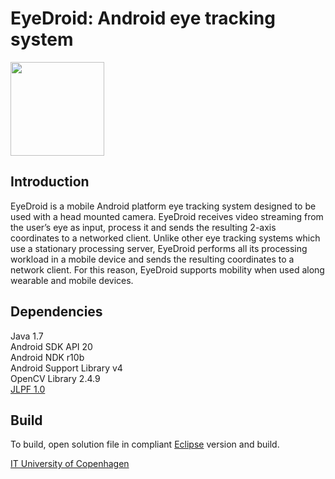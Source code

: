 EyeDroid: Android eye tracking system
========

<img src="https://raw.githubusercontent.com/centosGit/EyeDroid/develop/Pictures/EyeDroid_logo.png" height="150" width="150"/>


Introduction
---------

EyeDroid is a mobile Android platform eye tracking system designed to be used with a head mounted camera. EyeDroid receives video streaming from the user’s eye as input, process it and sends the resulting 2-axis coordinates to a networked client. Unlike other eye tracking systems which use a stationary processing server, EyeDroid performs all its processing workload in a mobile device and sends the resulting coordinates to a network client. For this reason, EyeDroid supports mobility when used along wearable and mobile devices.

Dependencies
---------

Java 1.7 <br/>
Android SDK API 20 <br/>
Android NDK r10b <br/>
Android Support Library v4 <br/>
OpenCV Library 2.4.9 <br/>
[JLPF 1.0](https://github.com/centosGit/JLPF) <br/>

Build
---------

To build, open solution file in compliant [Eclipse](https://eclipse.org/) version and build.

[IT University of Copenhagen](www.itu.dk/en)
